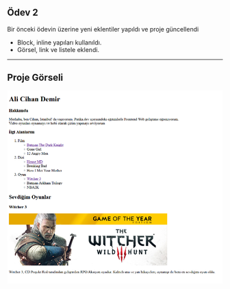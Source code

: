 <h2> Ödev 2 </h2>
<p>Bir önceki ödevin üzerine yeni eklentiler yapıldı ve proje güncellendi</p>

<ul>
  <li>Block, inline yapıları kullanıldı.</li>
  <li>Görsel, link ve listele eklendi.</li>
</ul>

<hr>

<h2>Proje Görseli</h2>

![Screenshot](hw2.PNG)
